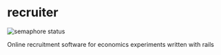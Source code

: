 recruiter
=========
![semaphore status](https://semaphoreapp.com/api/v1/projects/c0e8f1b6-1e26-4e09-b904-2018e554e954/146810/shields_badge.png "semaphore status")

Online recruitment software for economics experiments written with rails
